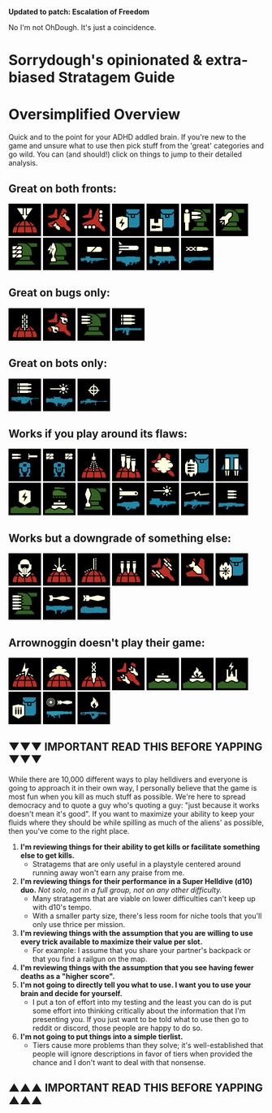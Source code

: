 **Updated to patch: Escalation of Freedom**

No I'm not OhDough. It's just a coincidence.
# Sorrydough's opinionated & extra-biased Stratagem Guide

# Oversimplified Overview
Quick and to the point for your ADHD addled brain. If you're new to the game and unsure what to use then pick stuff from the 'great' categories and go wild.
You can (and should!) click on things to jump to their detailed analysis.

## Great on both fronts:
[<img src="/images/stratagems/Orbital_Precision_Strike_Stratagem_Icon.webp" title="Orbital Precision Strike" width="64">](#arrownoggin-doesnt-play-their-game)<!---->
<img src="/images/stratagems/Eagle_Airstrike_Stratagem_Icon.webp" title="Eagle Airstrike" width="64"><!---->
<img src="/images/stratagems/Eagle_Cluster_Bomb_Stratagem_Icon.webp" title="Eagle Cluster Bomb" width="64"><!---->
<img src="/images/stratagems/Shield_Generator_Pack_Stratagem_Icon.webp" title="Shield Generator Pack" width="64"><!---->
<img src="/images/stratagems/Supply_Pack_Stratagem_Icon.webp" title="Supply Pack" width="64"><!---->
<img src="/images/stratagems/HMG_Emplacement_Stratagem_Icon.webp" title="HMG Emplacement" width="64"><!---->
<img src="/images/stratagems/Rocket_Sentry_Stratagem_Icon.webp" title="Rocket Sentry" width="64"><!---->
<img src="/images/stratagems/Autocannon_Sentry_Stratagem_Icon.webp" title="Autocannon Sentry" width="64"><!---->
<img src="/images/stratagems/EMS_Mortar_Sentry_Stratagem_Icon.webp" title="EMS Mortar Sentry" width="64"><!---->
<img src="/images/stratagems/Autocannon_Stratagem_Icon.webp" title="Autocannon" width="64"><!---->
<img src="/images/stratagems/Commando_Stratagem_Icon.webp" title="Commando" width="64"><!---->
<img src="/images/stratagems/Grenade_Launcher_Stratagem_Icon.webp" title="Grenade Launcher" width="64"><!---->
<img src="/images/stratagems/Railgun_Stratagem_Icon.webp" title="Railgun" width="64"><!---->

## Great on bugs only:
<img src="/images/stratagems/Orbital_Gatling_Barrage_Stratagem_Icon.webp" title="Orbital Gatling Barrage" width="64"><!---->
<img src="/images/stratagems/Eagle_Napalm_Airstrike_Stratagem_Icon.webp" title="Eagle Napalm Strike" width="64"><!---->
<img src="/images/stratagems/Machine_Gun_Sentry_Stratagem_Icon.webp" title="Machinegun Sentry" width="64"><!---->
<img src="/images/stratagems/Machine_Gun_Stratagem_Icon.webp" title="Machinegun" width="64"><!---->

## Great on bots only:
<img src="/images/stratagems/Heavy_Machine_Gun_Stratagem_Icon.webp" title="Heavy Machinegun" width="64"><!---->
<img src="/images/stratagems/Laser_Cannon_Stratagem_Icon.webp" title="Laser Cannon" width="64"><!---->
<img src="/images/stratagems/Anti-Materiel_Rifle_Stratagem_Icon.webp" title="Anti-Materiel Rifle" width="64"><!---->

## Works if you play around its flaws:
<img src="/images/stratagems/Patriot_Exosuit_Stratagem_Icon.webp" title="Patriot Exosuit" width="64"><!---->
<img src="/images/stratagems/Emancipator_Exosuit_Stratagem_Icon.webp" title="Emancipator Exosuit" width="64"><!---->
<img src="/images/stratagems/Orbital_Airburst_Strike_Stratagem_Icon.webp" title="Orbital Airburst Strike" width="64"><!---->
<img src="/images/stratagems/Orbital_380mm_HE_Barrage_Stratagem_Icon.webp" title="Orbital 380mm Barrage" width="64"><!---->
<img src="/images/stratagems/Eagle_Smoke_Strike_Stratagem_Icon.webp" title="Eagle Smoke Strike" width="64"><!---->
<img src="/images/stratagems/Guard_Dog_Stratagem_Icon.webp" title="Guard Dog" width="64"><!---->
<img src="/images/stratagems/Jump_Pack_Stratagem_Icon.webp" title="Jump Pack" width="64"><!---->
<img src="/images/stratagems/Shield_Generator_Relay_Stratagem_Icon.webp" title="Shield Generator Relay" width="64"><!---->
<img src="/images/stratagems/Anti-Tank_Mines_Stratagem_Icon.webp" title="Anti-Tank Mines" width="64"><!---->
<img src="/images/stratagems/Mortar_Sentry_Stratagem_Icon.webp" title="Mortar Sentry" width="64"><!---->
<img src="/images/stratagems/Spear_Stratagem_Icon.webp" title="Spear" width="64"><!---->
<img src="/images/stratagems/Quasar_Cannon_Stratagem_Icon.webp" title="Quasar Cannon" width="64"><!---->
<img src="/images/stratagems/Arc_Thrower_Stratagem_Icon.webp" title="Arc Thrower" width="64"><!---->
<img src="/images/stratagems/Stalwart_Stratagem_Icon.webp" title="Stalwart" width="64"><!---->

## Works but a downgrade of something else:
<img src="/images/stratagems/Orbital_Gas_Strike_Stratagem_Icon.webp" title="Orbital Gas Strike" width="64"><!---->
<img src="/images/stratagems/Orbital_Laser_Stratagem_Icon.webp" title="Orbital Laser" width="64"><!---->
<img src="/images/stratagems/Orbital_Walking_Barrage_Stratagem_Icon.webp" title="Orbital Walking Barrage" width="64"><!---->
<img src="/images/stratagems/Orbital_120mm_HE_Barrage_Stratagem_Icon.webp" title="Orbital 120mm Barrage" width="64"><!---->
<img src="/images/stratagems/Eagle_Strafing_Run_Stratagem_Icon.webp" title="Eagle Strafing Run" width="64"><!---->
<img src="/images/stratagems/Eagle_500kg_Bomb_Stratagem_Icon.webp" title="Eagle 500kg Bomb" width="64"><!---->
<img src="/images/stratagems/Guard_Dog_Rover_Stratagem_Icon.webp" title="Guard Dog Rover" width="64"><!---->
<img src="/images/stratagems/Gatling_Sentry_Stratagem_Icon.webp" title="Gatling Sentry" width="64"><!---->
<img src="/images/stratagems/Recoilless_Rifle_Stratagem_Icon.webp" title="Recoilless Rifle" width="64"><!---->
<img src="/images/stratagems/Expendable_Anti-Tank_Stratagem_Icon.webp" title="Expendable Anti-Tank" width="64"><!---->

## Arrownoggin doesn't play their game:
<img src="/images/stratagems/Orbital_EMS_Strike_Stratagem_Icon.webp" title="Orbital EMS Strike" width="64"><!---->
<img src="/images/stratagems/Orbital_Smoke_Strike_Stratagem_Icon.webp" title="Orbital Smoke Strike" width="64"><!---->
<img src="/images/stratagems/Orbital_Railcannon_Strike_Stratagem_Icon.webp" title="Orbital Railcannon Strike" width="64"><!---->
<img src="/images/stratagems/Eagle_110mm_Rocket_Pods_Stratagem_Icon.webp" title="Eagle Rocket Strike" width="64"><!---->
<img src="/images/stratagems/Anti-Personnel_Minefield_Stratagem_Icon.webp" title="Anti-Helldiver Minefield" width="64"><!---->
<img src="/images/stratagems/Incendiary_Minefield_Stratagem_Icon.webp" title="Incendiary Minefield" width="64"><!---->
<img src="/images/stratagems/Tesla_Tower_Stratagem_Icon.webp" title="Tesla Tower" width="64"><!---->
<img src="/images/stratagems/Ballistic_Shield_Backpack_Stratagem_Icon.webp" title="Ballistic Shield Backpack" width="64"><!---->
<img src="/images/stratagems/Airburst_Rocket_Launcher_Stratagem_Icon.webp" title="Airburst Rocket Launcher" width="64"><!---->
<img src="/images/stratagems/Flamethrower_Stratagem_Icon.webp" title="Flamethrower" width="64"><!---->

## ▼▼▼ IMPORTANT READ THIS BEFORE YAPPING ▼▼▼
While there are 10,000 different ways to play helldivers and everyone is going to approach it in their own way, I personally believe that the game is most fun when you kill as much stuff as possible. We're here to spread democracy and to quote a guy who's quoting a guy: "just because it works doesn't mean it's good". If you want to maximize your ability to keep your fluids where they should be while spilling as much of the aliens' as possible, then you've come to the right place.

1. **I'm reviewing things for their ability to get kills or facilitate something else to get kills.**
    - Stratagems that are only useful in a playstyle centered around running away won't earn any praise from me.
2. **I'm reviewing things for their performance in a Super Helldive (d10) duo.** *Not solo, not in a full group, not on any other difficulty.*
    - Many stratagems that are viable on lower difficulties can't keep up with d10's tempo.
    - With a smaller party size, there's less room for niche tools that you'll only use thrice per mission.
3. **I'm reviewing things with the assumption that you are willing to use every trick available to maximize their value per slot.**
    - For example: I assume that you share your partner's backpack or that you find a railgun on the map.
4. **I'm reviewing things with the assumption that you see having fewer deaths as a "higher score".**
5. **I'm not going to directly tell you what to use. I want you to use your brain and decide for yourself.**
    - I put a ton of effort into my testing and the least you can do is put some effort into thinking critically about the information that I'm presenting you. If you just want to be told what to use then go to reddit or discord, those people are happy to do so.
6. **I'm not going to put things into a simple tierlist.**
    - Tiers cause more problems than they solve; it's well-established that people will ignore descriptions in favor of tiers when provided the chance and I don't want to deal with that nonsense.
## ▲▲▲ IMPORTANT READ THIS BEFORE YAPPING ▲▲▲
